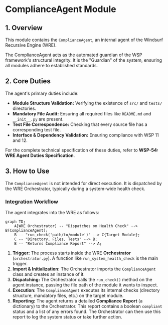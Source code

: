 # ComplianceAgent Module

## 1. Overview

This module contains the `ComplianceAgent`, an internal agent of the Windsurf Recursive Engine (WRE).

The ComplianceAgent acts as the automated guardian of the WSP framework's structural integrity. It is the "Guardian" of the system, ensuring all modules adhere to established standards.

## 2. Core Duties

The agent's primary duties include:
-   **Module Structure Validation:** Verifying the existence of `src/` and `tests/` directories.
-   **Mandatory File Audit:** Ensuring all required files like `README.md` and `__init__.py` are present.
-   **Test File Correspondence:** Checking that every source file has a corresponding test file.
-   **Interface & Dependency Validation:** Ensuring compliance with WSP 11 and 12.

For the complete technical specification of these duties, refer to **WSP-54: WRE Agent Duties Specification**.

## 3. How to Use

The `ComplianceAgent` is not intended for direct execution. It is dispatched by the WRE Orchestrator, typically during a system-wide health check.

### Integration Workflow

The agent integrates into the WRE as follows:

```mermaid
graph TD;
    A[WRE Orchestrator] -- "Dispatches on Health Check" --> B(ComplianceAgent);
    B -- "run_check('path/to/module')" --> C{Target Module};
    C -- "Directory, Files, Tests" --> B;
    B -- "Returns Compliance Report" --> A;
```

1.  **Trigger:** The process starts inside the WRE **Orchestrator** (`orchestrator.py`). A function like `run_system_health_check` is the main trigger.
2.  **Import & Initialization:** The Orchestrator imports the `ComplianceAgent` class and creates an instance of it.
3.  **Dispatching:** The Orchestrator calls the `run_check()` method on the agent instance, passing the file path of the module it wants to inspect.
4.  **Execution:** The `ComplianceAgent` executes its internal checks (directory structure, mandatory files, etc.) on the target module.
5.  **Reporting:** The agent returns a detailed **Compliance Report** (a dictionary) to the Orchestrator. This report contains a boolean `compliant` status and a list of any errors found. The Orchestrator can then use this report to log the system status or take further action. 